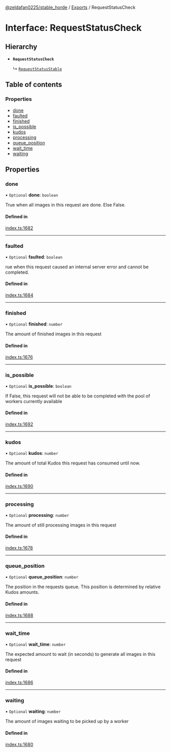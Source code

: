 [@zeldafan0225/stable_horde](../../README.md) / [Exports](../modules.md) / RequestStatusCheck

# Interface: RequestStatusCheck

## Hierarchy

- **`RequestStatusCheck`**

  ↳ [`RequestStatusStable`](RequestStatusStable.md)

## Table of contents

### Properties

- [done](RequestStatusCheck.md#done)
- [faulted](RequestStatusCheck.md#faulted)
- [finished](RequestStatusCheck.md#finished)
- [is\_possible](RequestStatusCheck.md#is_possible)
- [kudos](RequestStatusCheck.md#kudos)
- [processing](RequestStatusCheck.md#processing)
- [queue\_position](RequestStatusCheck.md#queue_position)
- [wait\_time](RequestStatusCheck.md#wait_time)
- [waiting](RequestStatusCheck.md#waiting)

## Properties

### done

• `Optional` **done**: `boolean`

True when all images in this request are done. Else False.

#### Defined in

[index.ts:1682](https://github.com/MrlolDev/stable_horde/blob/2389aa8/index.ts#L1682)

___

### faulted

• `Optional` **faulted**: `boolean`

rue when this request caused an internal server error and cannot be completed.

#### Defined in

[index.ts:1684](https://github.com/MrlolDev/stable_horde/blob/2389aa8/index.ts#L1684)

___

### finished

• `Optional` **finished**: `number`

The amount of finished images in this request

#### Defined in

[index.ts:1676](https://github.com/MrlolDev/stable_horde/blob/2389aa8/index.ts#L1676)

___

### is\_possible

• `Optional` **is\_possible**: `boolean`

If False, this request will not be able to be completed with the pool of workers currently available

#### Defined in

[index.ts:1692](https://github.com/MrlolDev/stable_horde/blob/2389aa8/index.ts#L1692)

___

### kudos

• `Optional` **kudos**: `number`

The amount of total Kudos this request has consumed until now.

#### Defined in

[index.ts:1690](https://github.com/MrlolDev/stable_horde/blob/2389aa8/index.ts#L1690)

___

### processing

• `Optional` **processing**: `number`

The amount of still processing images in this request

#### Defined in

[index.ts:1678](https://github.com/MrlolDev/stable_horde/blob/2389aa8/index.ts#L1678)

___

### queue\_position

• `Optional` **queue\_position**: `number`

The position in the requests queue. This position is determined by relative Kudos amounts.

#### Defined in

[index.ts:1688](https://github.com/MrlolDev/stable_horde/blob/2389aa8/index.ts#L1688)

___

### wait\_time

• `Optional` **wait\_time**: `number`

The expected amount to wait (in seconds) to generate all images in this request

#### Defined in

[index.ts:1686](https://github.com/MrlolDev/stable_horde/blob/2389aa8/index.ts#L1686)

___

### waiting

• `Optional` **waiting**: `number`

The amount of images waiting to be picked up by a worker

#### Defined in

[index.ts:1680](https://github.com/MrlolDev/stable_horde/blob/2389aa8/index.ts#L1680)
